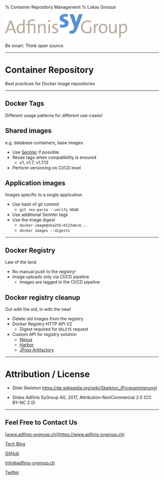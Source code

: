 % Container Repository Management
% Lukas Grossar

![](static/adfinis_sygroup_logo.png)

Be smart. Think open source.

---

# Container Repository

Best practices for Docker image repositories

---

## Docker Tags

Different usage patterns for different use-cases!

## Shared images

e.g. database containers, base images

* Use [SemVer](https://semver.org/) if possible
* Reuse tags when compatibility is ensured
  * v1, v1.7, v1.7.13
* Perform versioning on CI/CD level

## Application images

Images specific to a single application

* Use hash of git commit
  * `git rev-parse --verify HEAD`
* Use additional SemVer tags
* Use the image digest
  * `docker-image@sha256:0123abcd...`
  * `docker images --digests`

---

## Docker Registry

Law of the land

* No manual push to the registry!
* Image uploads only via CI/CD pipeline
  * Images are tagged in the CI/CD pipeline

## Docker registry cleanup

Out with the old, in with the new!

* Delete old images from the registry
* Docker Registry HTTP API V2
  * Digest required for `DELETE` request
* Custom API for registry solution
  * [Nexus](https://support.sonatype.com/hc/en-us/articles/360009696054-How-to-delete-docker-images-from-Nexus-Repository-Manager)
  * [Harbor](https://github.com/goharbor/harbor/blob/master/docs/user_guide.md#deleting-repositories)
  * [JFrog Artifactory](https://www.jfrog.com/confluence/display/RTF/Docker+Registry#DockerRegistry-DeletionandCleanup)

---

# Attribution / License

* Slide Skeleton https://de.wikipedia.org/wiki/Skeleton_(Programmierung)

* Slides
Adfinis SyGroup AG, 2017, Attribution-NonCommercial 2.0
(CC BY-NC 2.0)

---

## Feel Free to Contact Us

[www.adfinis-sygroup.ch](https://www.adfinis-sygroup.ch)

[Tech Blog](https://www.adfinis-sygroup.ch/blog)

[GitHub](https://github.com/adfinis-sygroup)

<info@adfinis-sygroup.ch>

[Twitter](https://twitter.com/adfinissygroup)
